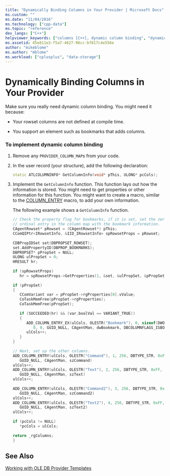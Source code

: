 ```yaml
---
title: "Dynamically Binding Columns in Your Provider | Microsoft Docs"
ms.custom: ""
ms.date: "11/04/2016"
ms.technology: ["cpp-data"]
ms.topic: "reference"
dev_langs: ["C++"]
helpviewer_keywords: ["columns [C++], dynamic column binding", "dynamic column binding", "providers [C++], dynamic column binding"]
ms.assetid: 45e811e3-f5a7-4627-98cc-bf817c4e556e
author: "mikeblome"
ms.author: "mblome"
ms.workload: ["cplusplus", "data-storage"]
---
```

# Dynamically Binding Columns in Your Provider

Make sure you really need dynamic column binding. You might need it because:  
  
- Your rowset columns are not defined at compile time.  
  
- You support an element such as bookmarks that adds columns.  
  
### To implement dynamic column binding  
  
1. Remove any `PROVIDER_COLUMN_MAP`s from your code.  
  
1. In the user record (your structure), add the following declaration:  
  
    ```cpp  
    static ATLCOLUMNINFO* GetColumnInfo(void* pThis, ULONG* pcCols);  
    ```  
  
1. Implement the `GetColumnInfo` function. This function lays out how the information is stored. You might need to get properties or other information for this function. You might want to create a macro, similar to the [COLUMN_ENTRY](../../data/oledb/column-entry.md) macro, to add your own information.  
  
     The following example shows a `GetColumnInfo` function.  
  
    ```cpp  
    // Check the property flag for bookmarks, if it is set, set the zero  
    // ordinal entry in the column map with the bookmark information.  
    CAgentRowset* pRowset = (CAgentRowset*) pThis;  
    CComQIPtr<IRowsetInfo, &IID_IRowsetInfo> spRowsetProps = pRowset;  
  
    CDBPropIDSet set(DBPROPSET_ROWSET);  
    set.AddPropertyID(DBPROP_BOOKMARKS);  
    DBPROPSET* pPropSet = NULL;  
    ULONG ulPropSet = 0;  
    HRESULT hr;  
  
    if (spRowsetProps)  
       hr = spRowsetProps->GetProperties(1, &set, &ulPropSet, &pPropSet);  
  
    if (pPropSet)  
    {  
       CComVariant var = pPropSet->rgProperties[0].vValue;  
       CoTaskMemFree(pPropSet->rgProperties);  
       CoTaskMemFree(pPropSet);  
  
       if (SUCCEEDED(hr) && (var.boolVal == VARIANT_TRUE))  
       {  
          ADD_COLUMN_ENTRY_EX(ulCols, OLESTR("Bookmark"), 0, sizeof(DWORD), DBTYPE_BYTES,   
             0, 0, GUID_NULL, CAgentMan, dwBookmark, DBCOLUMNFLAGS_ISBOOKMARK)  
          ulCols++;  
       }  
    }  
  
    // Next, set up the other columns.  
    ADD_COLUMN_ENTRY(ulCols, OLESTR("Command"), 1, 256, DBTYPE_STR, 0xFF, 0xFF,   
       GUID_NULL, CAgentMan, szCommand)  
    ulCols++;  
    ADD_COLUMN_ENTRY(ulCols, OLESTR("Text"), 2, 256, DBTYPE_STR, 0xFF, 0xFF,   
       GUID_NULL, CAgentMan, szText)  
    ulCols++;  
  
    ADD_COLUMN_ENTRY(ulCols, OLESTR("Command2"), 3, 256, DBTYPE_STR, 0xFF, 0xFF,   
       GUID_NULL, CAgentMan, szCommand2)  
    ulCols++;  
    ADD_COLUMN_ENTRY(ulCols, OLESTR("Text2"), 4, 256, DBTYPE_STR, 0xFF, 0xFF,   
       GUID_NULL, CAgentMan, szText2)  
    ulCols++;  
  
    if (pcCols != NULL)  
       *pcCols = ulCols;  
  
    return _rgColumns;  
    }  
    ```  
  
## See Also  

[Working with OLE DB Provider Templates](../../data/oledb/working-with-ole-db-provider-templates.md)